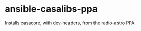 ansible-casalibs-ppa
======================

Installs casacore, with dev-headers, from the radio-astro PPA.

